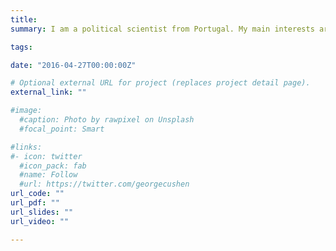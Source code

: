 ```yaml
---
title: 
summary: I am a political scientist from Portugal. My main interests are on the fields of political behavior and political culture, with a geographical focus on Europe. I am currently a Postdoctoral Prize Research Fellow in Politics at Nuffield College, University of Oxford.<br> The bulk of my research focuses on the creation and erosion of social norms against behavior associated with authoritarianism. My work explores how democracies create a political culture that deems authoritarianism socially unacceptable, and how such culture can change. I am very eager to incorporate insights from social psychology and behavioral economics, as well as novel measures and data sources, into my work.

tags:

date: "2016-04-27T00:00:00Z"

# Optional external URL for project (replaces project detail page).
external_link: ""

#image:
  #caption: Photo by rawpixel on Unsplash
  #focal_point: Smart

#links:
#- icon: twitter
  #icon_pack: fab
  #name: Follow
  #url: https://twitter.com/georgecushen
url_code: ""
url_pdf: ""
url_slides: ""
url_video: ""

---
```

